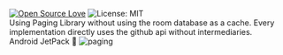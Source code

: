 
[![Open Source Love](https://badges.frapsoft.com/os/v1/open-source.svg?v=103)](https://opensource.org/licenses/MIT) ![License: MIT](https://img.shields.io/badge/License-MIT-yellow.svg)</br>
Using Paging Library without using the room database as a cache. Every implementation directly uses the github api without intermediaries.</br>
Android JetPack 💜
![paging](https://user-images.githubusercontent.com/7042627/81885527-e63f3800-9570-11ea-9492-f6b7cd086aea.png)
